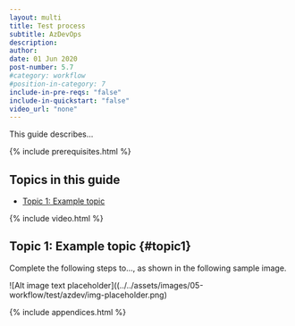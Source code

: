 ```yaml
---
layout: multi
title: Test process
subtitle: AzDevOps
description:
author:
date: 01 Jun 2020
post-number: 5.7
#category: workflow
#position-in-category: 7
include-in-pre-reqs: "false"
include-in-quickstart: "false"
video_url: "none"
---
```


This guide describes...

{% include prerequisites.html %}

## Topics in this guide

- [Topic 1: Example topic](#topic1)

{% include video.html %}

## Topic 1: Example topic {#topic1}

Complete the following steps to..., as shown in the following sample image.

![Alt image text placeholder]((../../assets/images/05-workflow/test/azdev/img-placeholder.png)

{% include appendices.html %}
